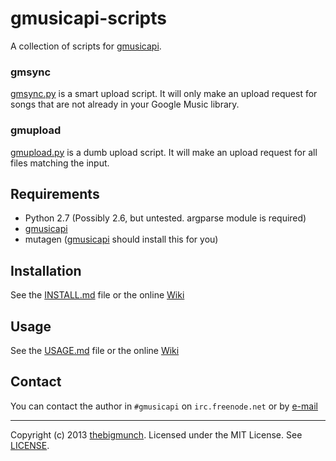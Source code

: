 gmusicapi-scripts
=================

A collection of scripts for [gmusicapi](https://github.com/simon-weber/Unofficial-Google-Music-API).

### gmsync

[gmsync.py](gmsync.py) is a smart upload script. It will only make an upload request for songs that are not already in your Google Music library.

### gmupload

[gmupload.py](gmupload.py) is a dumb upload script. It will make an upload request for all files matching the input.

## Requirements
* Python 2.7 (Possibly 2.6, but untested. argparse module is required)
* [gmusicapi](https://github.com/simon-weber/Unofficial-Google-Music-API)
* mutagen ([gmusicapi](https://github.com/simon-weber/Unofficial-Google-Music-API) should install this for you)

## Installation

See the [INSTALL.md](INSTALL.md) file or the online [Wiki](https://github.com/thebigmunch/gmusicapi-scripts/wiki)

## Usage

See the [USAGE.md](USAGE.md) file or the online [Wiki](https://github.com/thebigmunch/gmusicapi-scripts/wiki)

## Contact

You can contact the author in ``#gmusicapi`` on ``irc.freenode.net`` or by [e-mail](mailto:munchicus+gmusicapi@gmail.com)

-----

Copyright (c) 2013 [thebigmunch](mailto:munchicus+gmusicapi@gmail.com). Licensed under the MIT License. See [LICENSE](LICENSE).
